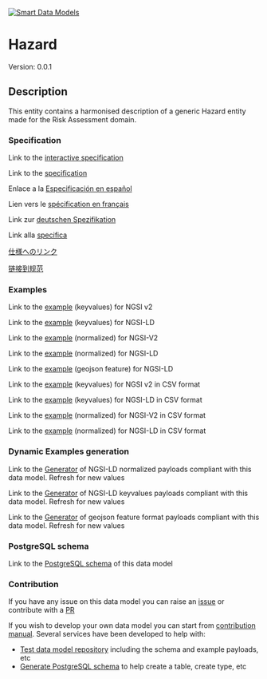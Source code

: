 [![Smart Data Models](https://smartdatamodels.org/wp-content/uploads/2022/01/SmartDataModels_logo.png "Logo")](https://smartdatamodels.org)
# Hazard
Version: 0.0.1

## Description 

This entity contains a harmonised description of a generic Hazard entity made for the Risk Assessment domain.
### Specification

Link to the [interactive specification](https://swagger.lab.fiware.org/?url=https://smart-data-models.github.io/dataModel.RiskManagement/Hazard/swagger.yaml)

Link to the [specification](https://github.com/smart-data-models/dataModel.RiskManagement/blob/master/Hazard/doc/spec.md)

Enlace a la [Especificación en español](https://github.com/smart-data-models/dataModel.RiskManagement/blob/master/Hazard/doc/spec_ES.md)

Lien vers le [spécification en français](https://github.com/smart-data-models/dataModel.RiskManagement/blob/master/Hazard/doc/spec_FR.md)

Link zur [deutschen Spezifikation](https://github.com/smart-data-models/dataModel.RiskManagement/blob/master/Hazard/doc/spec_DE.md)

Link alla [specifica](https://github.com/smart-data-models/dataModel.RiskManagement/blob/master/Hazard/doc/spec_IT.md)

[仕様へのリンク](https://github.com/smart-data-models/dataModel.RiskManagement/blob/master/Hazard/doc/spec_JA.md)

[链接到规范](https://github.com/smart-data-models/dataModel.RiskManagement/blob/master/Hazard/doc/spec_ZH.md)
### Examples

Link to the [example](https://smart-data-models.github.io/dataModel.RiskManagement/Hazard/examples/example.json) (keyvalues) for NGSI v2

Link to the [example](https://smart-data-models.github.io/dataModel.RiskManagement/Hazard/examples/example.jsonld) (keyvalues) for NGSI-LD

Link to the [example](https://smart-data-models.github.io/dataModel.RiskManagement/Hazard/examples/example-normalized.json) (normalized) for NGSI-V2

Link to the [example](https://smart-data-models.github.io/dataModel.RiskManagement/Hazard/examples/example-normalized.jsonld) (normalized) for NGSI-LD

Link to the [example](https://smart-data-models.github.io/dataModel.RiskManagement/Hazard/examples/example-geojsonfeature.json) (geojson feature) for NGSI-LD

Link to the [example](https://github.com/smart-data-models/dataModel.RiskManagement/blob/master/Hazard/examples/example.json.csv) (keyvalues) for NGSI v2 in CSV format

Link to the [example](https://github.com/smart-data-models/dataModel.RiskManagement/blob/master/Hazard/examples/example.jsonld.csv) (keyvalues) for NGSI-LD in CSV format

Link to the [example](https://github.com/smart-data-models/dataModel.RiskManagement/blob/master/Hazard/examples/example-normalized.json.csv) (normalized) for NGSI-V2 in CSV format

Link to the [example](https://github.com/smart-data-models/dataModel.RiskManagement/blob/master/Hazard/examples/example-normalized.jsonld.csv) (normalized) for NGSI-LD in CSV format
### Dynamic Examples generation

Link to the [Generator](https://smartdatamodels.org/extra/ngsi-ld_generator.php?schemaUrl=https://raw.githubusercontent.com/smart-data-models/dataModel.RiskManagement/master/Hazard/schema.json&email=info@smartdatamodels.org) of NGSI-LD normalized payloads compliant with this data model. Refresh for new values

Link to the [Generator](https://smartdatamodels.org/extra/ngsi-ld_generator_keyvalues.php?schemaUrl=https://raw.githubusercontent.com/smart-data-models/dataModel.RiskManagement/master/Hazard/schema.json&email=info@smartdatamodels.org) of NGSI-LD keyvalues payloads compliant with this data model. Refresh for new values

Link to the [Generator](https://smartdatamodels.org/extra/geojson_features_generator.php?schemaUrl=https://raw.githubusercontent.com/smart-data-models/dataModel.RiskManagement/master/Hazard/schema.json&email=info@smartdatamodels.org) of geojson feature format payloads compliant with this data model. Refresh for new values
### PostgreSQL schema

Link to the [PostgreSQL schema](https://github.com/smart-data-models/dataModel.RiskManagement/blob/master/Hazard/schema.sql) of this data model
### Contribution

 If you have any issue on this data model you can raise an [issue](https://github.com/smart-data-models/dataModel.RiskManagement/issues)  or contribute with a [PR](https://github.com/smart-data-models/dataModel.RiskManagement/pulls)

 If you wish to develop your own data model you can start from [contribution manual](https://bit.ly/contribution_manual). Several services have been developed to help with: 
 - [Test data model repository](https://smartdatamodels.org/index.php/data-models-contribution-api/) including the schema and example payloads, etc
 - [Generate PostgreSQL schema](https://smartdatamodels.org/index.php/sql-service/) to help create a table, create type, etc